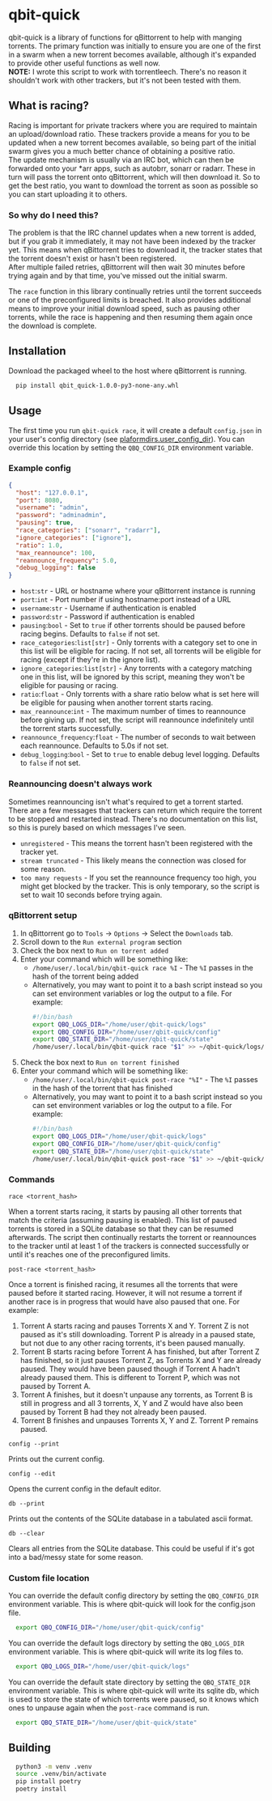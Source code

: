 # qbit-quick

qbit-quick is a library of functions for qBittorrent to help with manging torrents.
The primary function was initially to ensure you are one of the first in a swarm when a new torrent becomes available,
although it's expanded to provide other useful functions as well now.\
**NOTE:** I wrote this script to work with torrentleech. There's no reason it shouldn't work with other trackers, but
it's not been tested with them.

## What is racing?

Racing is important for private trackers where you are required to maintain an upload/download ratio. These trackers
provide a means for you to be updated when a new torrent becomes available, so being part of the initial swarm gives
you a much better chance of obtaining a positive ratio.\
The update mechanism is usually via an IRC bot, which can then be forwarded onto your *arr apps, such as autobrr, sonarr
or radarr. These in turn will pass the torrent onto qBittorrent, which will then download it. So to get the best ratio,
you want to download the torrent as soon as possible so you can start uploading it to others.

### So why do I need this?

The problem is that the IRC channel updates when a new torrent is added, but if you grab it immediately, it may not
have been indexed by the tracker yet. This means when qBittorrent tries to download it, the tracker states that the
torrent doesn't exist or hasn't been registered.\
After multiple failed retries, qBittorrent will then wait 30 minutes before trying again and by that time, you've
missed out the initial swarm.

The `race` function in this library continually retries until the torrent succeeds or one of the preconfigured limits
is breached. It also provides additional means to improve your initial download speed, such as pausing other torrents,
while the race is happening and then resuming them again once the download is complete.

## Installation

Download the packaged wheel to the host where qBittorrent is running.

```bash
  pip install qbit_quick-1.0.0-py3-none-any.whl
```

## Usage

The first time you run `qbit-quick race`, it will create a default `config.json` in your user's config directory (see
[plaformdirs.user_config_dir](https://platformdirs.readthedocs.io/en/latest/api.html#user-config-directory)). You can
override this location by setting the `QBQ_CONFIG_DIR` environment variable.

### Example config

```json
{
  "host": "127.0.0.1",
  "port": 8080,
  "username": "admin",
  "password": "adminadmin",
  "pausing": true,
  "race_categories": ["sonarr", "radarr"],
  "ignore_categories": ["ignore"],
  "ratio": 1.0,
  "max_reannounce": 100,
  "reannounce_frequency": 5.0,
  "debug_logging": false
}
```

* `host`:`str` - URL or hostname where your qBittorrent instance is running
* `port`:`int` - Port number if using hostname:port instead of a URL
* `username`:`str` - Username if authentication is enabled
* `password`:`str` - Password if authentication is enabled
* `pausing`:`bool` - Set to `true` if other torrents should be paused before racing begins. Defaults to `false` if not
  set.
* `race_categories`:`list[str]` - Only torrents with a category set to one in this list will be eligible for racing.
  If not set, all torrents will be eligible for racing (except if they're in the ignore list).
* `ignore_categories`:`list[str]` - Any torrents with a category matching one in this list, will be ignored by this
  script, meaning they won't be eligible for pausing or racing.
* `ratio`:`float` - Only torrents with a share ratio below what is set here will be eligible for pausing when another
  torrent starts racing.
* `max_reannounce`:`int` - The maximum number of times to reannounce before giving up. If not set, the script will
  reannounce indefinitely until the torrent starts successfully.
* `reannounce_frequency`:`float` - The number of seconds to wait between each reannounce. Defaults to 5.0s if not set.
* `debug_logging`:`bool` - Set to `true` to enable debug level logging. Defaults to `false` if not set.

### Reannouncing doesn't always work

Sometimes reannouncing isn't what's required to get a torrent started. There are a few messages that trackers can return
which require the torrent to be stopped and restarted instead. There's no documentation on this list, so this is purely
based on which messages I've seen.

* `unregistered` - This means the torrent hasn't been registered with the tracker yet.
* `stream truncated` - This likely means the connection was closed for some reason.
* `too many requests` - If you set the reannounce frequency too high, you might get blocked by the tracker. This is only
  temporary, so the script is set to wait 10 seconds before trying again.

### qBittorrent setup

1. In qBittorrent go to `Tools` -> `Options` -> Select the `Downloads` tab.
2. Scroll down to the `Run external program` section
3. Check the box next to `Run on torrent added`
4. Enter your command which will be something like:
    * `/home/user/.local/bin/qbit-quick race %I` - The `%I` passes in the hash of the torrent being added
    * Alternatively, you may want to point it to a bash script instead so you can set environment variables or log the
      output to a file. For example:
      ```bash
      #!/bin/bash
      export QBQ_LOGS_DIR="/home/user/qbit-quick/logs"
      export QBQ_CONFIG_DIR="/home/user/qbit-quick/config"
      export QBQ_STATE_DIR="/home/user/qbit-quick/state"
      /home/user/.local/bin/qbit-quick race "$1" >> ~/qbit-quick/logs/qbit-quick.log 2>&1
      ```
5. Check the box next to `Run on torrent finished`
6. Enter your command which will be something like:
    * `/home/user/.local/bin/qbit-quick post-race "%I"` - The `%I` passes in the hash of the torrent that has finished
    * Alternatively, you may want to point it to a bash script instead so you can set environment variables or log the
      output to a file. For example:
      ```bash
      #!/bin/bash
      export QBQ_LOGS_DIR="/home/user/qbit-quick/logs"
      export QBQ_CONFIG_DIR="/home/user/qbit-quick/config"
      export QBQ_STATE_DIR="/home/user/qbit-quick/state"
      /home/user/.local/bin/qbit-quick post-race "$1" >> ~/qbit-quick/logs/qbit-quick.log 2>&1
      ```

### Commands

    race <torrent_hash>

When a torrent starts racing, it starts by pausing all other torrents that match the criteria (assuming pausing is
enabled). This list of paused torrents is stored in a SQLite database so that they can be resumed afterwards.
The script then continually restarts the torrent or reannounces to the tracker until at least 1 of the trackers is
connected successfully or until it's reaches one of the preconfigured limits.

    post-race <torrent_hash>

Once a torrent is finished racing, it resumes all the torrents that were paused before it started racing. However, it
will not resume a torrent if another race is in progress that would have also paused that one. For example:

1. Torrent A starts racing and pauses Torrents X and Y. Torrent Z is not paused as it's still downloading. Torrent P is
   already in a paused state, but not due to any other racing torrents, it's been paused manually.
2. Torrent B starts racing before Torrent A has finished, but after Torrent Z has finished, so it just pauses
   Torrent Z, as Torrents X and Y are already paused. They would have been paused though if Torrent A hadn't already
   paused them. This is different to Torrent P, which was not paused by Torrent A.
3. Torrent A finishes, but it doesn't unpause any torrents, as Torrent B is still in progress and all 3 torrents,
   X, Y and Z would have also been paused by Torrent B had they not already been paused.
4. Torrent B finishes and unpauses Torrents X, Y and Z. Torrent P remains paused.

```
config --print
```

Prints out the current config.

```
config --edit
```

Opens the current config in the default editor.

```
db --print
```

Prints out the contents of the SQLite database in a tabulated ascii format.

```
db --clear
```

Clears all entries from the SQLite database. This could be useful if it's got into a bad/messy state for some reason.

### Custom file location

You can override the default config directory by setting the `QBQ_CONFIG_DIR` environment variable. This is where
qbit-quick will look for the config.json file.

```bash
  export QBQ_CONFIG_DIR="/home/user/qbit-quick/config"
```

You can override the default logs directory by setting the `QBQ_LOGS_DIR` environment variable. This is where qbit-quick
will write its log files to.

```bash
  export QBQ_LOGS_DIR="/home/user/qbit-quick/logs"
```

You can override the default state directory by setting the `QBQ_STATE_DIR` environment variable. This is where
qbit-quick will write its sqlite db, which is used to store the state of which torrents were paused, so it knows which
ones to unpause again when the `post-race` command is run.

```bash
  export QBQ_STATE_DIR="/home/user/qbit-quick/state"
```

## Building

```bash
  python3 -m venv .venv
  source .venv/bin/activate
  pip install poetry
  poetry install
```
